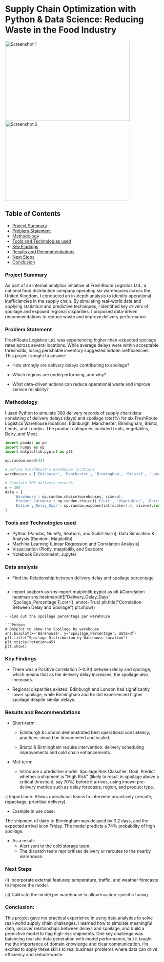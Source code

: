 # Supply Chain Optimization with Python & Data Science: Reducing Waste in the Food Industry

<img 
  width="409" 
  height="261" 
  alt="Screenshot 1" 
  src="https://github.com/user-attachments/assets/b95866fc-c2a5-43bd-a4fa-5bbe62d0a00c" />
<img 
  width="407" 
  height="261" 
  alt="Screenshot 2" 
  src="https://github.com/user-attachments/assets/0866fc79-90db-483f-badc-81785f11cd14" />


## Table of Contents

- [Project Summary](#project-summary)
- [Problem Statement](#problem-statement)
- [Methodology](#methodology)
- [Tools and Technologies used](#tools-and-technologies-used)
- [Key Findings](#key-findings)
- [Results and Recommendations](#results-and-recommendations)
- [Next Steps](#next-steps)
- [Conclusion](#conclusion)

### Project Summary
 
As part of an internal analytics initiative at FreshRoute Logistics Ltd., a national food distribution company operating six warehouses across the United Kingdom, I conducted an in-depth analysis to identify operational inefficiencies in the supply chain. By simulating real-world data and applying statistical and predictive techniques, I identified key drivers of spoilage and exposed regional disparities. I proposed data-driven recommendations to reduce waste and improve delivery performance.


### Problem Statement
 
FreshRoute Logistics Ltd. was experiencing higher-than-expected spoilage rates across several locations. While average delays were within acceptable thresholds, losing perishable inventory suggested hidden inefficiencies. This project sought to answer:

- How strongly are delivery delays contributing to spoilage?

- Which regions are underperforming, and why?

- What data-driven actions can reduce operational waste and improve service reliability?

### Methodology

I used Python to simulate 300 delivery records of supply chain data consisting of delivery delays (days) and spoilage rate(%) for six FreshRoute Logistics Warehouse locations: Edinburgh, Manchester, Birmingham, Bristol, Leeds, and London. The product categories included fruits, vegetables, Dairy, and Meat.  

```Python
import pandas as pd
import numpy as np
import matplotlib.pyplot as plt

np.random.seed(42)

# Define FreshRoute's warehouse locations
warehouses = ['Edinburgh', 'Manchester', 'Birmingham', 'Bristol', 'Leeds', 'London']

# Simulate 300 delivery records
n = 300
data = {
    'Warehouse': np.random.choice(warehouses, size=n),
    'Product_Category': np.random.choice(['Fruit', 'Vegetables', 'Dairy', 'Meat'], size=n),
    'Delivery_Delay_Days': np.random.exponential(scale=1.5, size=n).round(1),
}
```
### Tools and Technologies used

- Python (Pandas, NumPy, Seaborn, and Scikit-learn); Data Simulation & Analysis (Random, Matplotlib)
- Machine Learning (Linear Regression and Correlation Analysis)
- Visualisation (Plotly, matplotlib, and Seaborn)
- Notebook Environment: Jupyter

### Data analysis
- Find the Relationship between delivery delay and spoilage percentage

  ```Python
- import seaborn as sns
import matplotlib.pyplot as plt
#Correlation heatmap
sns.heatmap(df[['Delivery_Delay_Days', 'Spoilage_Percentage']].corr(), annot=True)
plt.title("Correlation Between Delay and Spoilage")
plt.show()
```
- Find out the spoilage percentage per warehouse

```Python
# Boxplot to show the Spoilage by warehouse
sns.boxplot(x='Warehouse', y='Spoilage_Percentage', data=df)
plt.title("Spoilage Distribution by Warehouse Location")
plt.xticks(rotation=45)
plt.show()
```

### Key Findings

- There was a Positive correlation (~0.91) between delay and spoilage, which means that as the delivery delay increases, the spoilage also increases.






  
- Regional disparities existed: Edinburgh and London had significantly lower spoilage, while Birmingham and Bristol experienced higher spoilage despite similar delays.





### Results and Recommendations

- Short-term:

   - Edinburgh & London demonstrated best operational consistency; practices should be documented and scaled.

   - Bristol & Birmingham require intervention: delivery scheduling improvements and cold chain enhancements.


- Mid-term:

  - Introduce a predictive model: Spoilage Risk Classifier.
Goal: Predict whether a shipment is "High Risk" (likely to result in spoilage above a critical threshold, say 70%) before it arrives, using known pre-delivery metrics such as delay forecasts, region, and product type.




:) Importance: Allows operational teams to intervene proactively (reroute, repackage, prioritise delivery).

- Example in use case:

The shipment of dairy to Birmingham was delayed by 3.2 days, and the expected arrival is on Friday.
The model predicts a 74% probability of high spoilage.

- As a result:
    - Alert sent to the cold storage team.
    - The dispatch team reprioritises delivery or reroutes to the nearby warehouse.

### Next Steps

(i) Incorporate external features: temperature, traffic, and weather forecasts to improve the model.

(ii) Calibrate the model per warehouse to allow location-specific tuning.

### Conclusion:

This project gave me practical experience in using data analytics to solve real-world supply chain challenges. I learned how to simulate meaningful data, uncover relationships between delays and spoilage, and build a predictive model to flag high-risk shipments. One key challenge was balancing realistic data generation with model performance, but it taught me the importance of domain knowledge and clear communication. I’m excited to apply these skills to real business problems where data can drive efficiency and reduce waste.

